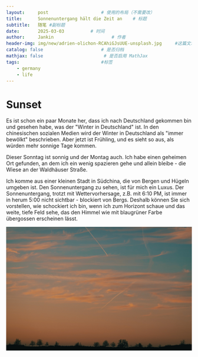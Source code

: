 ```yaml
---
layout:     post   				    # 使用的布局（不需要改）
title:      Sonnenuntergang hält die Zeit an  	# 标题 
subtitle:   随笔 #副标题
date:       2025-03-03 			# 时间
author:     Jankin 						# 作者
header-img: img/new/adrien-olichon-RCAhiGJsUUE-unsplash.jpg 	#这篇文章标题背景图片
catalog: false 						# 是否归档
mathjax: false                       # 是否启用 MathJax
tags:								#标签
    - germany
    - life
---
```

# Sunset

Es ist schon ein paar Monate her, dass ich nach Deutschland gekommen bin und gesehen habe, was der "Winter in Deutschland" ist. In den chinesischen sozialen Medien wird der Winter in Deutschland als "immer bewölkt" beschrieben. Aber jetzt ist Frühling, und es sieht so aus, als würden mehr sonnige Tage kommen.

Dieser Sonntag ist sonnig und der Montag auch. Ich habe einen geheimen Ort gefunden, an dem ich ein wenig spazieren gehe und allein bleibe - die Wiese an der Waldhäuser Straße.

Ich komme aus einer kleinen Stadt in Südchina, die von Bergen und Hügeln umgeben ist. Den Sonnenuntergang zu sehen, ist für mich ein Luxus. Der Sonnenuntergang, trotzt mit Wettervorhersage, z.B. mit 6:10 PM, ist immer in herum 5:00 nicht sichtbar - blockiert von Bergs. Deshalb können Sie sich vorstellen, wie schockiert ich bin, wenn ich zum Horizont schaue und das weite, tiefe Feld sehe, das den Himmel wie mit blaugrüner Farbe übergossen erscheinen lässt.


![Sunset Image](/img/new-in-post/DSC07890.jpg)
